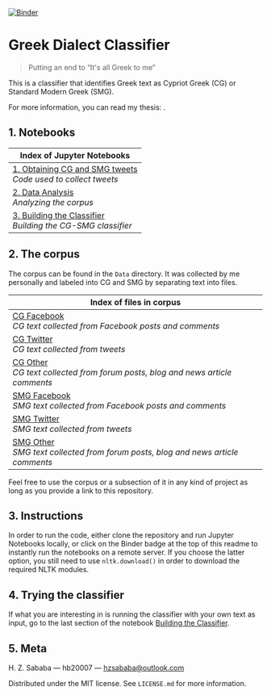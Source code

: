 [![Binder](https://mybinder.org/badge.svg)](https://mybinder.org/v2/gh/hb20007/greek-dialect-classifier/master)

# Greek Dialect Classifier

> Putting an end to “It's all Greek to me”

This is a classifier that identifies Greek text as Cypriot Greek (CG) or Standard Modern Greek (SMG).

For more information, you can read my thesis: .

## 1. Notebooks
|Index of Jupyter Notebooks|
|---|
|[1. Obtaining CG and SMG tweets](https://github.com/hb20007/greek-dialect-classifier/blob/master/1-Obtaining-CG-SMG-Tweets.ipynb)<br>*Code used to collect tweets*|
|[2. Data Analysis](https://github.com/hb20007/greek-dialect-classifier/blob/master/2-Data-Analysis.ipynb)<br>*Analyzing the corpus*|
|[3. Building the Classifier](https://github.com/hb20007/greek-dialect-classifier/blob/master/3-Building-the-Classifier.ipynb)<br>*Building the CG-SMG classifier*|

## 2. The corpus
The corpus can be found in the `Data` directory. It was collected by me personally and labeled into CG and SMG by separating text into files.

|Index of files in corpus|
|---|
|[CG Facebook](https://github.com/hb20007/greek-dialect-classifier/blob/master/Data/cg_fb.txt)<br>*CG text collected from Facebook posts and comments*|
|[CG Twitter](https://github.com/hb20007/greek-dialect-classifier/blob/master/Data/cg_twitter.txt)<br>*CG text collected from tweets*|
|[CG Other](https://github.com/hb20007/greek-dialect-classifier/blob/master/Data/cg_other.txt)<br>*CG text collected from forum posts, blog and news article comments*|
|[SMG Facebook](https://github.com/hb20007/greek-dialect-classifier/blob/master/Data/smg_fb.txt)<br>*SMG text collected from Facebook posts and comments*|
|[SMG Twitter](https://github.com/hb20007/greek-dialect-classifier/blob/master/Data/smg_twitter.txt)<br>*SMG text collected from tweets*|
|[SMG Other](https://github.com/hb20007/greek-dialect-classifier/blob/master/Data/smg_other.txt)<br>*SMG text collected from forum posts, blog and news article comments*|

Feel free to use the corpus or a subsection of it in any kind of project as long as you provide a link to this repository.

## 3. Instructions
In order to run the code, either clone the repository and run Jupyter Notebooks locally, or click on the Binder badge at the top of this readme to instantly run the notebooks on a remote server. If you choose the latter option, you still need to use `nltk.download()` in order to download the required NLTK modules.

## 4. Trying the classifier
If what you are interesting in is running the classifier with your own text as input, go to the last section of the notebook [Building the Classifier](https://github.com/hb20007/greek-dialect-classifier/blob/master/3-Building-the-Classifier.ipynb).

## 5. Meta

H. Z. Sababa &mdash; hb20007 &mdash; hzsababa@outlook.com

Distributed under the MIT license. See `LICENSE.md` for more information.
